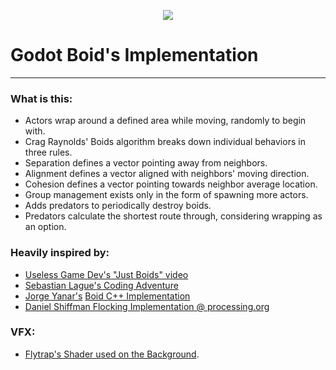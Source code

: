 <p align="center">
  <img src="https://github.com/user-attachments/assets/7b24ff45-b532-43d7-98b2-c44b41aec306" />
</p>

# Godot Boid's Implementation

---

### What is this:
- Actors wrap around a defined area while moving, randomly to begin with.
- Crag Raynolds' Boids algorithm breaks down individual behaviors in three rules.
- Separation defines a vector pointing away from neighbors.
- Alignment defines a vector aligned with neighbors' moving direction.
- Cohesion defines a vector pointing towards neighbor average location.
- Group management exists only in the form of spawning more actors.
- Adds predators to periodically destroy boids.
- Predators calculate the shortest route through, considering wrapping as an option.

### Heavily inspired by:
- [Useless Game Dev's "Just Boids" video](https://www.youtube.com/watch?v=6dJlhv3hfQ0)
- [Sebastian Lague's Coding Adventure](https://www.youtube.com/watch?v=bqtqltqcQhw)
- [Jorge Yanar's](https://github.com/jyanar) [Boid C++ Implementation](https://github.com/jyanar/Boids)
- [Daniel Shiffman Flocking Implementation @ processing.org](https://processing.org/examples/flocking.html)

### VFX:
- [Flytrap's Shader used on the Background](https://godotshaders.com/shader/perlin-procedural-water/).
